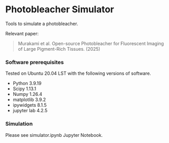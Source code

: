 # Photobleacher Simulator
Tools to simulate a photobleacher.


Relevant paper: 
> Murakami et al. Open-source Photobleacher for Fluorescent Imaging of Large Pigment-Rich Tissues. (2025)

### Software prerequisites 

Tested on Ubuntu 20.04 LST with the following versions of software.
- Python 3.9.19
- Scipy 1.13.1
- Numpy 1.26.4
- matplotlib 3.9.2
- ipywidgets 8.1.5
- jupyter lab 4.2.5

### Simulation

Please see simulator.ipynb Jupyter Notebook.